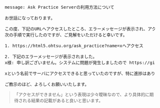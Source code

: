<pre>
 message: Ask Practice Serverの利用方法について

 お世話になっております。

 この度、下記のURLへアクセスしたところ、エラーメッセージが表示され、アクセスできませんでした。
 次の手順で実行したのですが、ご見解をいただけると幸いです。

 1. https://html5.ohtsu.org/ask_practice?name=xへアクセス

 2. 下記のエラーメッセージが表示されました。
 x様: 申し訳ございません。システムに問題が発生しましたので https://github.com/shigeki/ask_practice/issues までお問い合わせください。github使いたくない、もしくはアカウントのない方は https://html5.ohtsu.org/question.html までお問い合わせください

 xという名前でサーバにアクセスできると思っていたのですが、特に進捗はありません。

 ご教示のほど、よろしくお願いいたします。
</pre>

> 「アクセスができません」という表現は少々曖昧なので、より具体的に期待される結果の記載があると良いと思います。
